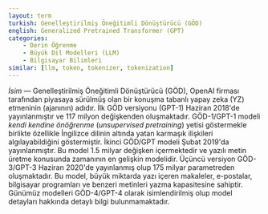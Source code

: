 ```yaml
---
layout: term
turkish: Genelleştirilmiş Öneğitimli Dönüştürücü (GÖD)
english: Generalized Pretrained Transformer (GPT)
categories:
    - Derin Öğrenme
    - Büyük Dil Modelleri (LLM)
    - Bilgisayar Bilimleri
similar: [llm, token, tokenizer, tokenization]
---
```


_İsim_ — Genelleştirilmiş Öneğitimli Dönüştürücü (GÖD), OpenAI firması tarafından piyasaya sürülmüş olan bir konuşma tabanlı yapay zeka (YZ) etmeninin (ajanının) adıdır. İlk GÖD versiyonu (GPT-1) Haziran 2018'de yayınlanmıştır ve 117 milyon değişkenden oluşmaktadır. GÖD-1/GPT-1 modeli _kendi kendine önöğrenme_ (_unsupervised pretraining_) yetisi göstermekle birlikte özellikle İngilizce dilinin altında yatan karmaşık ilişkileri algılayabildiğini göstermiştir. İkinci GÖD/GPT modeli Şubat 2019'da yayınlanmıştır. Bu model 1.5 milyar değişken içermektedir ve yazılı metin üretme konusunda zamanının en gelişkin modelidir. Üçüncü versiyon GÖD-3/GPT-3 Haziran 2020'de yayınlanmış olup 175 milyar parametreden oluşmaktadır. Bu model, büyük miktarda yazı içeren makaleler, e-postalar, bilgisayar programları ve benzeri metinleri yazma kapasitesine sahiptir. Günümüz modelleri GÖD-4/GPT-4 olarak isimlendirilmiş olup model detayları hakkında detaylı bilgi bulunmamaktadır.